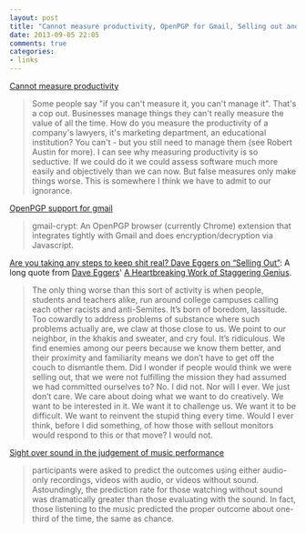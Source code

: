 ```yaml
---
layout: post
title: "Cannot measure productivity, OpenPGP for Gmail, Selling out and judge music performance by the look"
date: 2013-09-05 22:05
comments: true
categories: 
- links
---
```


[Cannot measure productivity](http://martinfowler.com/bliki/CannotMeasureProductivity.html)
> Some people say "if you can't measure it, you can't manage it". That's a cop out. Businesses manage things they can't really measure the value of all the time. How do you measure the      productivity of a company's lawyers, it's marketing department, an educational institution?    You can't - but you still need to manage them (see Robert Austin for more).
> I can see why measuring productivity is so seductive. If we could do it we could assess      software much more easily and objectively than we can now. But false measures only make things worse. This is somewhere I think we have to admit to our ignorance.

[OpenPGP support for gmail](https://github.com/seancolyer/gmail-crypt)
> gmail-crypt: An OpenPGP browser (currently Chrome) extension that integrates tightly with    Gmail and does encryption/decryption via Javascript.

[Are you taking any steps to keep shit real? Dave Eggers on “Selling Out”](http://caterina.net/2013/08/29/are-you-taking-any-steps-to-keep-shit-real-dave-eggers-on-selling-out/): A long     quote from [Dave Eggers](http://en.wikipedia.org/wiki/Dave_Eggers)' [A Heartbreaking Work of  Staggering Genius](http://en.wikipedia.org/wiki/A_Heartbreaking_Work_of_Staggering_Genius).
> The only thing worse than this sort of activity is when people, students and teachers alike, run around college campuses calling each other racists and anti-Semites. It’s born of boredom, lassitude. Too cowardly to address problems of substance where such problems actually are, we  claw at those close to us. We point to our neighbor, in the khakis and sweater, and cry foul.  It’s ridiculous. We find enemies among our peers because we know them better, and their        proximity and familiarity means we don’t have to get off the couch to dismantle them.
> Did I wonder if people would think we were selling out, that we were not fulfilling the      mission they had assumed we had committed ourselves to?
> No. I did not. Nor will I ever. We just don’t care. We care about doing what we want to do   creatively. We want to be interested in it. We want it to challenge us. We want it to be       difficult. We want to reinvent the stupid thing every time. Would I ever think, before I did   something, of how those with sellout monitors would respond to this or that move? I would not.

[Sight over sound in the judgement of music performance](http://www.digitalmusicnews.com/uploads/28/50/2850bf87fa857587137db28ac2c81667/PNAS-2013-Tsay-1221454110.pdf)
> participants were asked to predict the outcomes using either audio-only recordings, videos   with audio, or videos without sound.  Astoundingly, the prediction rate for those watching     without sound was dramatically greater than those evaluating with the sound.   In fact, those  listening to the music predicted the proper outcome about one-third of the time, the same as   chance.
